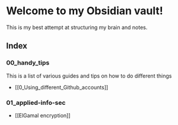 # Welcome to my Obsidian vault!

This is my best attempt at structuring my brain and notes.

## Index
### 00_handy_tips
This is a list of various guides and tips on how to do different things
- [[0_Using_different_Github_accounts]]
### 01_applied-info-sec
- [[ElGamal encryption]]